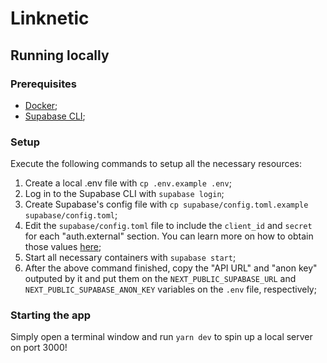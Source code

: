 # Linknetic

## Running locally

### Prerequisites

- [Docker](https://docs.docker.com/engine/install/);
- [Supabase CLI](https://supabase.com/docs/guides/resources/supabase-cli);

### Setup

Execute the following commands to setup all the necessary resources:

1. Create a local .env file with `cp .env.example .env`;
2. Log in to the Supabase CLI with `supabase login`;
3. Create Supabase's config file with `cp supabase/config.toml.example supabase/config.toml`;
4. Edit the `supabase/config.toml` file to include the `client_id` and `secret` for each "auth.external" section. You can learn more on how to obtain those values [here](https://supabase.com/docs/guides/auth/social-login);
5. Start all necessary containers with `supabase start`;
6. After the above command finished, copy the "API URL" and "anon key" outputed by it and put them on the `NEXT_PUBLIC_SUPABASE_URL` and `NEXT_PUBLIC_SUPABASE_ANON_KEY` variables on the `.env` file, respectively;

### Starting the app

Simply open a terminal window and run `yarn dev` to spin up a local server on port 3000!
